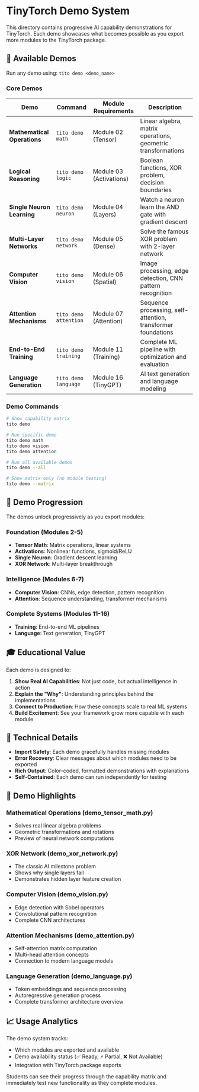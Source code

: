 # TinyTorch Demo System

This directory contains progressive AI capability demonstrations for TinyTorch. Each demo showcases what becomes possible as you export more modules to the TinyTorch package.

## 🎯 Available Demos

Run any demo using: `tito demo <demo_name>`

### Core Demos

| Demo | Command | Module Requirements | Description |
|------|---------|-------------------|-------------|
| **Mathematical Operations** | `tito demo math` | Module 02 (Tensor) | Linear algebra, matrix operations, geometric transformations |
| **Logical Reasoning** | `tito demo logic` | Module 03 (Activations) | Boolean functions, XOR problem, decision boundaries |
| **Single Neuron Learning** | `tito demo neuron` | Module 04 (Layers) | Watch a neuron learn the AND gate with gradient descent |
| **Multi-Layer Networks** | `tito demo network` | Module 05 (Dense) | Solve the famous XOR problem with 2-layer network |
| **Computer Vision** | `tito demo vision` | Module 06 (Spatial) | Image processing, edge detection, CNN pattern recognition |
| **Attention Mechanisms** | `tito demo attention` | Module 07 (Attention) | Sequence processing, self-attention, transformer foundations |
| **End-to-End Training** | `tito demo training` | Module 11 (Training) | Complete ML pipeline with optimization and evaluation |
| **Language Generation** | `tito demo language` | Module 16 (TinyGPT) | AI text generation and language modeling |

### Demo Commands

```bash
# Show capability matrix
tito demo

# Run specific demo
tito demo math
tito demo vision
tito demo attention

# Run all available demos
tito demo --all

# Show matrix only (no module testing)
tito demo --matrix
```

## 🚀 Demo Progression

The demos unlock progressively as you export modules:

### Foundation (Modules 2-5)
- **Tensor Math**: Matrix operations, linear systems
- **Activations**: Nonlinear functions, sigmoid/ReLU
- **Single Neuron**: Gradient descent learning
- **XOR Network**: Multi-layer breakthrough

### Intelligence (Modules 6-7)
- **Computer Vision**: CNNs, edge detection, pattern recognition
- **Attention**: Sequence understanding, transformer mechanisms

### Complete Systems (Modules 11-16)
- **Training**: End-to-end ML pipelines
- **Language**: Text generation, TinyGPT

## 🎓 Educational Value

Each demo is designed to:

1. **Show Real AI Capabilities**: Not just code, but actual intelligence in action
2. **Explain the "Why"**: Understanding principles behind the implementations
3. **Connect to Production**: How these concepts scale to real ML systems
4. **Build Excitement**: See your framework grow more capable with each module

## 🔧 Technical Details

- **Import Safety**: Each demo gracefully handles missing modules
- **Error Recovery**: Clear messages about which modules need to be exported
- **Rich Output**: Color-coded, formatted demonstrations with explanations
- **Self-Contained**: Each demo can run independently for testing

## 🌟 Demo Highlights

### Mathematical Operations (demo_tensor_math.py)
- Solves real linear algebra problems
- Geometric transformations and rotations
- Preview of neural network computations

### XOR Network (demo_xor_network.py)
- The classic AI milestone problem
- Shows why single layers fail
- Demonstrates hidden layer feature creation

### Computer Vision (demo_vision.py)
- Edge detection with Sobel operators
- Convolutional pattern recognition
- Complete CNN architectures

### Attention Mechanisms (demo_attention.py)
- Self-attention matrix computation
- Multi-head attention concepts
- Connection to modern language models

### Language Generation (demo_language.py)
- Token embeddings and sequence processing
- Autoregressive generation process
- Complete transformer architecture overview

## 📈 Usage Analytics

The demo system tracks:
- Which modules are exported and available
- Demo availability status (✅ Ready, ⚡ Partial, ❌ Not Available)
- Integration with TinyTorch package exports

Students can see their progress through the capability matrix and immediately test new functionality as they complete modules.